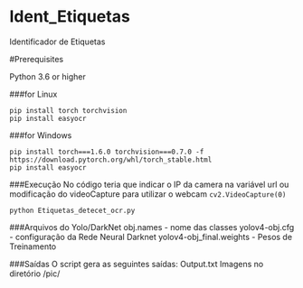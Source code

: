 # Ident_Etiquetas
Identificador de Etiquetas

#Prerequisites

Python 3.6 or higher

###for Linux 

```
pip install torch torchvision
pip install easyocr
```

###for Windows
```
pip install torch===1.6.0 torchvision===0.7.0 -f https://download.pytorch.org/whl/torch_stable.html
pip install easyocr
```

###Execução
No código teria que indicar o IP da camera na variável url
ou  modificação do videoCapture para utilizar o webcam `cv2.VideoCapture(0)`

```
python Etiquetas_detecet_ocr.py
```
###Arquivos do Yolo/DarkNet
obj.names - nome das classes
yolov4-obj.cfg - configuração da Rede Neural Darknet
yolov4-obj_final.weights - Pesos de Treinamento

###Saídas
O script gera as seguintes saídas: 
Output.txt
Imagens no diretório /pic/
